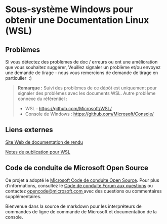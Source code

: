 # <a name="windows-subsystem-for-linux-wsl-documentation"></a>Sous-système Windows pour obtenir une Documentation Linux (WSL)

## <a name="issues"></a>Problèmes
Si vous détectez des problèmes de doc / erreurs ou ont une amélioration que vous souhaitez suggérer, Veuillez signaler un problème et/ou envoyez une demande de tirage - nous vous remercions de demande de tirage en particulier  :)

> **Remarque :** Suivi des problèmes de ce dépôt est uniquement pour signaler des problèmes avec les documents WSL. Autre problème connexe du référentiel :
> * WSL : https://github.com/Microsoft/WSL/
> * Console de Windows : https://github.com/Microsoft/Console/

## <a name="external-links"></a>Liens externes

[Site Web de documentation de rendu](https://docs.microsoft.com/windows/wsl/) 

[Notes de publication pour WSL](https://docs.microsoft.com/en-us/windows/wsl/release-notes)

## <a name="microsoft-open-source-code-of-conduct"></a>Code de conduite de Microsoft Open Source

Ce projet a adopté le [Microsoft Code de conduite Open Source](https://opensource.microsoft.com/codeofconduct/).
Pour plus d’informations, consultez le [Code de conduite Forum aux questions](https://opensource.microsoft.com/codeofconduct/faq/) ou contactez [ opencode@microsoft.com ](mailto:opencode@microsoft.com) avec des questions ou commentaires supplémentaires.

Bienvenue dans la source de markdown pour les interpréteurs de commandes de ligne de commande de Microsoft et documentation de la console.
